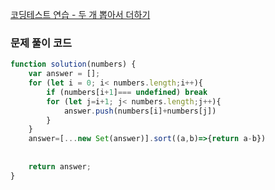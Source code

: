 [코딩테스트 연습 - 두 개 뽑아서 더하기](https://school.programmers.co.kr/learn/courses/30/lessons/68644)

### 문제 풀이 코드

```jsx
function solution(numbers) {
    var answer = [];
    for (let i = 0; i< numbers.length;i++){
        if (numbers[i+1]=== undefined) break
        for (let j=i+1; j< numbers.length;j++){
            answer.push(numbers[i]+numbers[j])
        }
    }
    answer=[...new Set(answer)].sort((a,b)=>{return a-b})
        
    
    return answer;
}
```